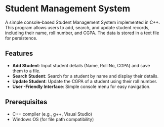 # Student Management System

A simple console-based Student Management System implemented in C++. This program allows users to add, search, and update student records, including their name, roll number, and CGPA. The data is stored in a text file for persistence.

## Features

- **Add Student**: Input student details (Name, Roll No, CGPA) and save them to a file.
- **Search Student**: Search for a student by name and display their details.
- **Update Student**: Update the CGPA of a student using their roll number.
- **User -Friendly Interface**: Simple console menu for easy navigation.

## Prerequisites

- C++ compiler (e.g., g++, Visual Studio)
- Windows OS (for file path compatibility)
